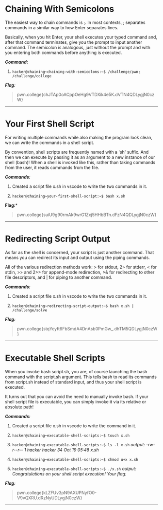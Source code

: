 # Chaining With Semicolons

The easiest way to chain commands is ;. In most contexts, ; separates commands in a similar way to how Enter separates lines.

Basically, when you hit Enter, your shell executes your typed command and, after that command terminates, give you the prompt to input another command. The semicolon is analogous, just without the prompt and with you entering both commands before anything is executed.

***Command:***

1) `hacker@chaining~chaining-with-semicolons:~$ /challenge/pwn; /challenge/college`

***Flag:***

>pwn.college{chJTAp0oACppOeHg9VTDXik4e5K.dVTN4QDLygjN0czW}
---

# Your First Shell Script

For writing multiple commands while also making the program look clean, we can write the commands in a shell script.

By convention, shell scripts are frequently named with a 'sh' suffix. And then we can execute by passing it as an argument to a new instance of our shell (bash)! When a shell is invoked like this, rather than taking commands from the user, it reads commands from the file.

***Commands:***

1) Created a script file x.sh in vscode to write the two commands in it.
   
2) `hacker@chaining~your-first-shell-script:~$ bash x.sh`

**Flag:***

>pwn.college{suiU9g90rmAk9wrG1Zxj5HHbBTn.dFzN4QDLygjN0czW}
---

# Redirecting Script Output

As far as the shell is concerned, your script is just another command. That means you can redirect its input and output using the piping commands.

All of the various redirection methods work: > for stdout, 2> for stderr, < for stdin, >> and 2>> for append-mode redirection, >& for redirecting to other file descriptors, and | for piping to another command.

***Commands:***

1) Created a script file x.sh in vscode to write the two commands in it.

2) `hacker@chaining~redirecting-script-output:~$ bash x.sh | /challenge/solve`

***Flag:***

>pwn.college{stqYcyft6FbSmdA4DnAsb0PmGw_.dhTM5QDLygjN0czW}
---

# Executable Shell Scripts

When you invoke bash script.sh, you are, of course launching the bash command with the script.sh argument. This tells bash to read its commands from script.sh instead of standard input, and thus your shell script is executed.

It turns out that you can avoid the need to manually invoke bash. If your shell script file is executable, you can simply invoke it via its relative or absolute path! 

***Commands:***

1) Created a script file x.sh in vscode to write the command in it.

2) `hacker@chaining~executable-shell-scripts:~$ touch x.sh`

3) `hacker@chaining~executable-shell-scripts:~$ ls -l x.sh` *output: -rw-r--r-- 1 hacker hacker   34 Oct 19 05:48 x.sh*

4) `hacker@chaining~executable-shell-scripts:~$ chmod u+x x.sh`

5) `hacker@chaining~executable-shell-scripts:~$ ./x.sh` *output: Congratulations on your shell script execution! Your flag:*

***Flag:***

>pwn.college{kLZFUv3pN9AXUPNyfO0-V9vQXRU.dRzNyUDLygjN0czW}
---
